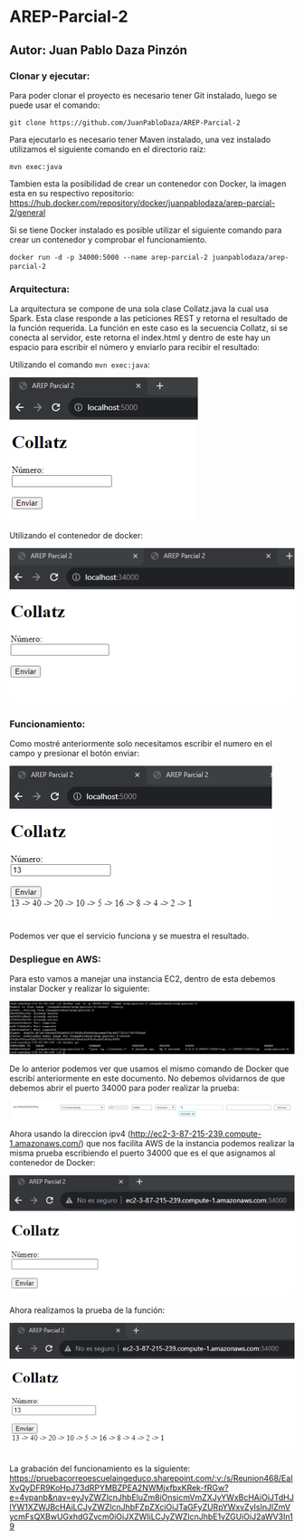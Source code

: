 # AREP-Parcial-2

## Autor: Juan Pablo Daza Pinzón

### Clonar y ejecutar:

Para poder clonar el proyecto es necesario tener Git instalado, luego se puede usar el comando:

```
git clone https://github.com/JuanPabloDaza/AREP-Parcial-2
```

Para ejecutarlo es necesario tener Maven instalado, una vez instalado utilizamos el siguiente comando en el directorio raiz:

```
mvn exec:java
```

Tambien esta la posibilidad de crear un contenedor con Docker, la imagen esta en su respectivo repositorio: https://hub.docker.com/repository/docker/juanpablodaza/arep-parcial-2/general

Si se tiene Docker instalado es posible utilizar el siguiente comando para crear un contenedor y comprobar el funcionamiento.

```
docker run -d -p 34000:5000 --name arep-parcial-2 juanpablodaza/arep-parcial-2
```

### Arquitectura:

La arquitectura se compone de una sola clase Collatz.java la cual usa Spark. Esta clase responde a las peticiones REST y retorna el resultado de la función requerida. La función en este caso es la secuencia Collatz, si se conecta al servidor, este retorna el index.html y dentro de este hay un espacio para escribir el número y enviarlo para recibir el resultado:<br>

Utilizando el comando ```mvn exec:java```:<br>

![](./Imagenes/IndexExec.png)<br>

Utilizando el contenedor de docker:<br>

![](./Imagenes/IndexDocker.png)<br>

### Funcionamiento:

Como mostré anteriormente solo necesitamos escribir el numero en el campo y presionar el botón enviar:<br>

![](./Imagenes/ResultadoLocal.png)<br>

Podemos ver que el servicio funciona y se muestra el resultado.

### Despliegue en AWS:

Para esto vamos a manejar una instancia EC2, dentro de esta debemos instalar Docker y realizar lo siguiente: <br>

![](./Imagenes/DockerInstanciaEC2.png)<br>

De lo anterior podemos ver que usamos el mismo comando de Docker que escribí anteriormente en este documento. No debemos olvidarnos de que debemos abrir el puerto 34000 para poder realizar la prueba:

![](./Imagenes/PuertoEC2.png)<br>

Ahora usando la direccion ipv4 (http://ec2-3-87-215-239.compute-1.amazonaws.com/) que nos facilita AWS de la instancia podemos realizar la misma prueba escribiendo el puerto 34000 que es el que asignamos al contenedor de Docker:<br>

![](./Imagenes/IndexAWS.png)<br>

Ahora realizamos la prueba de la función:<br>

![](./Imagenes/ResultadoEC2.png)<br>

La grabación del funcionamiento es la siguiente: https://pruebacorreoescuelaingeduco.sharepoint.com/:v:/s/Reunion468/EaIXvQyDFR9KoHpJ73dRPYMBZPEA2NWMjxfbxKRek-fRGw?e=4vpanb&nav=eyJyZWZlcnJhbEluZm8iOnsicmVmZXJyYWxBcHAiOiJTdHJlYW1XZWJBcHAiLCJyZWZlcnJhbFZpZXciOiJTaGFyZURpYWxvZyIsInJlZmVycmFsQXBwUGxhdGZvcm0iOiJXZWIiLCJyZWZlcnJhbE1vZGUiOiJ2aWV3In19

